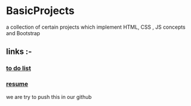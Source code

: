 # BasicProjects
a collection of certain projects which implement HTML, CSS , JS concepts and Bootstrap

## links :-

### [to do list](http://shradha-todolist.netlify.com/)

### [resume](http://awesome-villani-337979.netlify.com/)

we are try to push this in our github